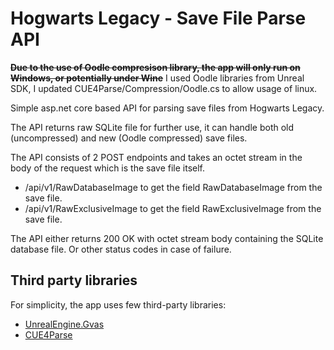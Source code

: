 # Hogwarts Legacy - Save File Parse API

~~**Due to the use of Oodle compresison library, the app will only run on Windows, or potentially under Wine**~~
I used Oodle libraries from Unreal SDK, I updated CUE4Parse/Compression/Oodle.cs to allow usage of linux.


Simple asp.net core based API for parsing save files from Hogwarts Legacy.

The API returns raw SQLite file for further use, it can handle both old (uncompressed) and new (Oodle compressed) save files.

The API consists of 2 POST endpoints  and takes an octet stream in the body of the request which is the save file itself.
* /api/v1/RawDatabaseImage  to get the field RawDatabaseImage from the save file.
* /api/v1/RawExclusiveImage to get the field RawExclusiveImage from the save file.

The API either returns 200 OK with octet stream body containing the SQLite database file. Or other status codes in case of failure.

## Third party libraries

For simplicity, the app uses few third-party libraries:
- [UnrealEngine.Gvas](https://github.com/SparkyTD/UnrealEngine.Gvas)
- [CUE4Parse](https://github.com/FabianFG/CUE4Parse)

